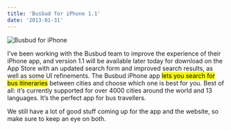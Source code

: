 ```yaml
---
title: 'Busbud for iPhone 1.1'
date: '2013-01-31'
---
```


![Busbud for iPhone](/images/posts/busbud-iphone-1.1.png)

I’ve been working with the Busbud team to improve the experience of their iPhone app, and version 1.1 will be available later today for download on the App Store with an updated search form and improved search results, as well as some UI refinements. The Busbud iPhone app <mark>lets you search for bus itineraries</mark> between cities and choose which one is best for you. Best of all: it’s currently supported for over 4000 cities around the world and 13 languages. It’s the perfect app for bus travellers.

We still have a lot of good stuff coming up for the app and the website, so make sure to keep an eye on both.

